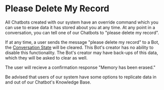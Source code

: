 # Please Delete My Record

All Chatbots created with our system have an override command which you can use to erase data it has stored about you at any time.  At any point in a conversation, you can tell one of our Chatbots to "please delete my record".

If at any time, a user sends the message "please delete my record" to a Bot, the [Conversation State](../getting-started/conversation-state) will be cleared.  This Bot's creator has no ability to disable this functionality.  The Bot's creator may have back-ups of this data, which they will be asked to clear as well.

The user will recieve a confirmation response "Memory has been erased."

Be advised that users of our system have some options to replicate data in and out of our Chatbot's Knowledge Base.


